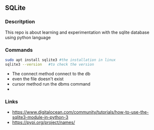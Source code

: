 ## SQLite

### Descritption

This repo is about learning and experimentation with the sqlite database using python language 

### Commands

```bash
sudo apt install sqlite3 #the installation in linux
sqlite3 --version   #to check the version 
```

- The connect method connect to the db 
- even the file doesn't exist 
- cursor method run the dbms command 
- 



### Links 

- https://www.digitalocean.com/community/tutorials/how-to-use-the-sqlite3-module-in-python-3
- https://pypi.org/project/names/
